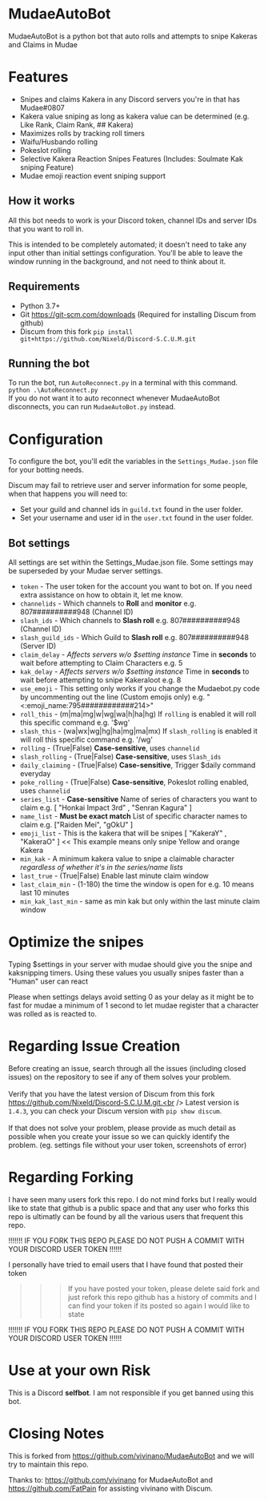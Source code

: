 # MudaeAutoBot
MudaeAutoBot is a python bot that auto rolls and attempts to snipe Kakeras and Claims in Mudae

# Features
+ Snipes and claims Kakera in any Discord servers you're in that has Mudae#0807
+ Kakera value sniping as long as kakera value can be determined (e.g. Like Rank, Claim Rank, ## Kakera)
+ Maximizes rolls by tracking roll timers
+ Waifu/Husbando rolling
+ Pokeslot rolling
+ Selective Kakera Reaction Snipes Features (Includes: Soulmate Kak sniping Feature)
+ Mudae emoji reaction event sniping support

## How it works
All this bot needs to work is your Discord token, channel IDs and server IDs that you want to roll in.

This is intended to be completely automated; it doesn't need to take any input other than initial settings configuration.
You'll be able to leave the window running in the background, and not need to think about it.

## Requirements
+ Python 3.7+
+ Git https://git-scm.com/downloads (Required for installing Discum from github)
+ Discum from this fork `pip install git+https://github.com/Nixeld/Discord-S.C.U.M.git`

## Running the bot
To run the bot, run `AutoReconnect.py` in a terminal with this command. `python .\AutoReconnect.py`<br />
If you do not want it to auto reconnect whenever MudaeAutoBot disconnects, you can run `MudaeAutoBot.py` instead.

# Configuration
To configure the bot, you'll edit the variables in the `Settings_Mudae.json` file for your botting needs.<br />

Discum may fail to retrieve user and server information for some people, when that happens you will need to: <br />
+ Set your guild and channel ids in `guild.txt` found in the user folder.
+ Set your username and user id in the `user.txt` found in the user folder.

## Bot settings
All settings are set within the Settings_Mudae.json file.
Some settings may be superseded by your Mudae server settings.

+ `token` - The user token for the account you want to bot on. If you need extra assistance on how to obtain it, let me know.
+ `channelids` - Which channels to **Roll** and **monitor**  e.g. 807##########948 (Channel ID)
+ `slash_ids` - Which channels to **Slash roll** e.g. 807##########948 (Channel ID)
+ `slash_guild_ids` - Which Guild to **Slash roll** e.g. 807##########948 (Server ID)
+ `claim_delay` - _Affects servers w/o $setting instance_ Time in **seconds** to wait before attempting to Claim Characters e.g. 5
+ `kak_delay` - _Affects servers w/o $setting instance_ Time in **seconds** to wait before attempting to snipe Kakeraloot e.g. 8
+ `use_emoji` - This setting only works if you change the Mudaebot.py code by uncommenting out the line (Custom emojis only) e.g.  "<:emoji_name:795############214>"
+ `roll_this` - (m|ma|mg|w|wg|wa|h|ha|hg) If `rolling` is enabled it will roll this specific command e.g. '$wg'
+ `slash_this` - (wa|wx|wg|hg|ha|mg|ma|mx) If `slash_rolling` is enabled it will roll this specific command e.g. '/wg'
+ `rolling` - (True|False) **Case-sensitive**, uses `channelid`
+ `slash_rolling` - (True|False) **Case-sensitive**, uses `Slash_ids`
+ `daily_claiming` - (True|False) **Case-sensitive**, Trigger $daily command everyday
+ `poke_rolling` - (True|False) **Case-sensitive**, Pokeslot rolling enabled, uses `channelid`
+ `series_list` - **Case-sensitive** Name of series of characters you want to claim  e.g. \[ "Honkai Impact 3rd" , "Senran Kagura" \]
+ `name_list` - **Must be exact match** List of specific character names to claim  e.g. \["Raiden Mei", "gOkU" \]
+ `emoji_list` - This is the kakera that will be snipes \[ "KakeraY" , "KakeraO" \] << This example means only snipe Yellow and orange Kakera
+ `min_kak` - A minimum kakera value to snipe a claimable character _regardless of whether it's in the series/name lists_
+ `last_true` -  (True|False) Enable last minute claim window
+ `last_claim_min` - (1-180) the time the window is open for e.g. 10 means last 10 minutes
+ `min_kak_last_min` - same as min kak but only within the last minute claim window

# Optimize the snipes
Typing $settings in your server with mudae should give you the snipe and kaksnipping timers.
Using these values you usually snipes faster than a "Human" user can react 

Please when settings delays avoid setting 0 as your delay as it might be to fast for mudae
a minimum of 1 second to let mudae register that a character was rolled as is reacted to.

# Regarding Issue Creation
Before creating an issue, search through all the issues (including closed issues) on the repository to see if any of them solves your problem.<br /><br />
Verify that you have the latest version of Discum from this fork https://github.com/Nixeld/Discord-S.C.U.M.git.<br />
Latest version is `1.4.3`, you can check your Discum version with `pip show discum`.<br /><br />
If that does not solve your problem, please provide as much detail as possible when you create your issue so we can quickly identify the problem. (eg. settings file without your user token, screenshots of error)

# Regarding Forking
I have seen many users fork this repo. I do not mind forks but I really would like to state that github is a public space and that any user who forks this repo is ultimatly can be found by all the various users that frequent this repo. 

!!!!!!! IF YOU FORK THIS REPO PLEASE DO NOT PUSH A COMMIT WITH YOUR DISCORD USER TOKEN !!!!!!

I personally have tried to email users that I have found that posted their token
 >>> If you have posted your token, please delete said fork and just refork this repo github has a history of commits and I can find your token if its posted so again I would like to state

!!!!!!! IF YOU FORK THIS REPO PLEASE DO NOT PUSH A COMMIT WITH YOUR DISCORD USER TOKEN !!!!!!

# Use at your own Risk
This is a Discord **selfbot**. I am not responsible if you get banned using this bot. 

# Closing Notes
This is forked from https://github.com/vivinano/MudaeAutoBot and we will try to maintain this repo.

Thanks to:
https://github.com/vivinano for MudaeAutoBot 
and
https://github.com/FatPain
for assisting vivinano with Discum.

